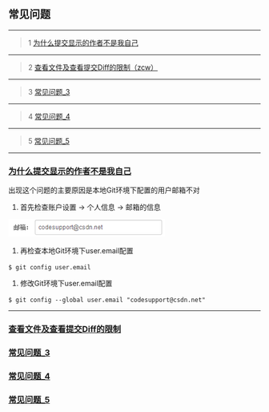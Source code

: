 ## 常见问题

----------
> 1 [为什么提交显示的作者不是我自己](#Q1)

----------
> 2 [查看文件及查看提交Diff的限制（zcw）](#Q2)

----------
> 3 [常见问题_3](#Q3)

----------
> 4 [常见问题_4](#Q4)

----------
> 5 [常见问题_5](#Q5)

----------

### [为什么提交显示的作者不是我自己](id:Q1)

出现这个问题的主要原因是本地Git环境下配置的用户邮箱不对

1. 首先检查账户设置 -> 个人信息 -> 邮箱的信息

![](images/FAQ_0_10_1.png)

1. 再检查本地Git环境下user.email配置

`$ git config user.email`

1. 修改Git环境下user.email配置

`$ git config --global user.email "codesupport@csdn.net"`

----------

### [查看文件及查看提交Diff的限制](id:Q2)


### [常见问题_3](id:Q3)


### [常见问题_4](id:Q4)


### [常见问题_5](id:Q5)

